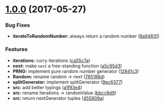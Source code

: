 <a name="1.0.0"></a>
# [1.0.0](https://github.com/TylorS/pure-number-generator/compare/12841c3...v1.0.0) (2017-05-27)


### Bug Fixes

* **iterateToRandomNumber:** always return a random number ([8a94831](https://github.com/TylorS/pure-number-generator/commit/8a94831))


### Features

* **iterations:** curry iterations ([ca55c7a](https://github.com/TylorS/pure-number-generator/commit/ca55c7a))
* **next:** make `next` a free-standing function ([a5c95d3](https://github.com/TylorS/pure-number-generator/commit/a5c95d3))
* **PRNG:** implement pure random number generator ([12841c3](https://github.com/TylorS/pure-number-generator/commit/12841c3))
* **Random:** rename random -> next ([785188d](https://github.com/TylorS/pure-number-generator/commit/785188d))
* **splitGenerator:** implement splitGenerator ([9ec6377](https://github.com/TylorS/pure-number-generator/commit/9ec6377))
* **src:** add better typings ([a1f93e4](https://github.com/TylorS/pure-number-generator/commit/a1f93e4))
* **src:** rename iterations -> randomValue ([bbcc8d9](https://github.com/TylorS/pure-number-generator/commit/bbcc8d9))
* **src:** return nextGenerator tuples ([455809a](https://github.com/TylorS/pure-number-generator/commit/455809a))



